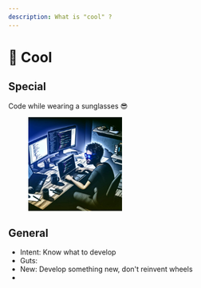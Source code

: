 ```yaml
---
description: What is "cool" ?
---
```


# 🧊 Cool

## Special

Code while wearing a sunglasses 😎&#x20;

<div align="left">

<figure><img src="../.gitbook/assets/image.png" alt="" width="188"><figcaption><p> </p></figcaption></figure>

</div>



## General

* Intent: Know what to develop
* Guts:&#x20;
* New: Develop something new, don't reinvent wheels
*

